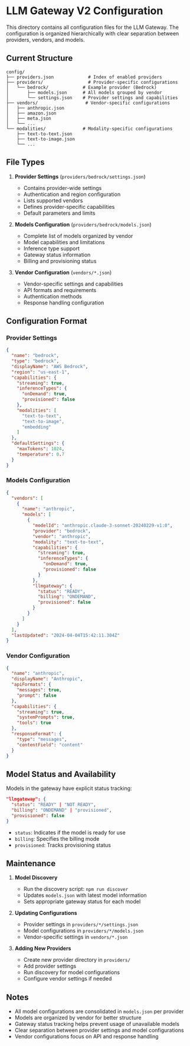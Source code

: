 # LLM Gateway V2 Configuration

This directory contains all configuration files for the LLM Gateway. The configuration is organized hierarchically with clear separation between providers, vendors, and models.

## Current Structure

```
config/
├── providers.json             # Index of enabled providers
├── providers/                 # Provider-specific configurations
│   └── bedrock/             # Example provider (Bedrock)
│       ├── models.json      # All models grouped by vendor
│       └── settings.json    # Provider settings and capabilities
├── vendors/                  # Vendor-specific configurations
│   ├── anthropic.json
│   ├── amazon.json
│   ├── meta.json
│   └── ...
└── modalities/              # Modality-specific configurations
    ├── text-to-text.json
    ├── text-to-image.json
    └── ...
```

## File Types

1. **Provider Settings** (`providers/bedrock/settings.json`)
   - Contains provider-wide settings
   - Authentication and region configuration
   - Lists supported vendors
   - Defines provider-specific capabilities
   - Default parameters and limits

2. **Models Configuration** (`providers/bedrock/models.json`)
   - Complete list of models organized by vendor
   - Model capabilities and limitations
   - Inference type support
   - Gateway status information
   - Billing and provisioning status

3. **Vendor Configuration** (`vendors/*.json`)
   - Vendor-specific settings and capabilities
   - API formats and requirements
   - Authentication methods
   - Response handling configuration

## Configuration Format

### Provider Settings
```json
{
  "name": "bedrock",
  "type": "bedrock",
  "displayName": "AWS Bedrock",
  "region": "us-east-1",
  "capabilities": {
    "streaming": true,
    "inferenceTypes": {
      "onDemand": true,
      "provisioned": false
    },
    "modalities": [
      "text-to-text",
      "text-to-image",
      "embedding"
    ]
  },
  "defaultSettings": {
    "maxTokens": 1024,
    "temperature": 0.7
  }
}
```

### Models Configuration
```json
{
  "vendors": [
    {
      "name": "anthropic",
      "models": [
        {
          "modelId": "anthropic.claude-3-sonnet-20240229-v1:0",
          "provider": "bedrock",
          "vendor": "anthropic",
          "modality": "text-to-text",
          "capabilities": {
            "streaming": true,
            "inferenceTypes": {
              "onDemand": true,
              "provisioned": false
            }
          },
          "llmgateway": {
            "status": "READY",
            "billing": "ONDEMAND",
            "provisioned": false
          }
        }
      ]
    }
  ],
  "lastUpdated": "2024-04-04T15:42:11.304Z"
}
```

### Vendor Configuration
```json
{
  "name": "anthropic",
  "displayName": "Anthropic",
  "apiFormats": {
    "messages": true,
    "prompt": false
  },
  "capabilities": {
    "streaming": true,
    "systemPrompts": true,
    "tools": true
  },
  "responseFormat": {
    "type": "messages",
    "contentField": "content"
  }
}
```

## Model Status and Availability

Models in the gateway have explicit status tracking:

```json
"llmgateway": {
  "status": "READY" | "NOT READY",
  "billing": "ONDEMAND" | "provisioned",
  "provisioned": false
}
```

- `status`: Indicates if the model is ready for use
- `billing`: Specifies the billing mode
- `provisioned`: Tracks provisioning status

## Maintenance

1. **Model Discovery**
   - Run the discovery script: `npm run discover`
   - Updates `models.json` with latest model information
   - Sets appropriate gateway status for each model

2. **Updating Configurations**
   - Provider settings in `providers/*/settings.json`
   - Model configurations in `providers/*/models.json`
   - Vendor-specific settings in `vendors/*.json`

3. **Adding New Providers**
   - Create new provider directory in `providers/`
   - Add provider settings
   - Run discovery for model configurations
   - Configure vendor settings if needed

## Notes

- All model configurations are consolidated in `models.json` per provider
- Models are organized by vendor for better structure
- Gateway status tracking helps prevent usage of unavailable models
- Clear separation between provider settings and model configurations
- Vendor configurations focus on API and response handling 